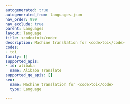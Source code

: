 ```yaml
---
autogenerated: true
autogenerated_from: languages.json
nav_order: 999
nav_exclude: true
parent: Languages
layout: language
title: <code>toi</code>
description: Machine translation for <code>toi</code>
codes:
- toi
family: []
supported_apis:
- id: alibaba
  name: Alibaba Translate
supported_qe_apis: []
seo:
  name: Machine translation for <code>toi</code>
  type: Language

---
```


